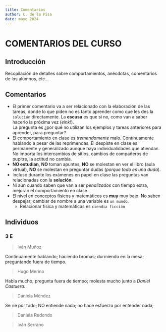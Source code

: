 ```yaml
---
title: Comentarios 
author: C. de la Pisa 
date: mayo 2024
---
```


# COMENTARIOS DEL CURSO #

## Introducción ##

Recopilación de detalles sobre comportamientos, anécdotas, comentarios de los alumnos, etc... 

## Comentarios ##

- El primer comentario va a ser relacionado con la elaboración de las tareas, donde lo que piden no es tanto aprender como que les des la `solución` directamente. La **escusa** es que si no, como van a saber hacerlo la próxima vez (_eink!_). <br> 
La pregunta es ¿por qué no utilizan los ejemplos y tareas anteriores para aprender, para preguntar?
- El comportamiento en clase es _tremendamente_ malo. Contínuamente hablando a pesar de las reprimendas. El despiste en clase es permanente y generalizado aunque haya individualidades que atiendan. <br> 
No importa los intercambios de sitios, cambios de compañeros de pupitre, la actitud no cambia.
- **NO estudian**, __NO__ toman apuntes, __NO__ se molestan en ver el libro (aula virtual), __NO__ se molestan en preguntar dudas (_porque todo es una duda_).
- Incluso durante los exámenes en papel en clase las preguntas van relacionadas con la **solución**.
- Ni aún cuando saben que van a ser _penalizados_ con tiempo extra, mejoran el comportamiento en clase.
- El nivel en conceptos físicos y matemáticos es __muy__ muy bajo. No saben despejar; cambiar de nombre a una variable es `un mundo`.
    - Relacionar física y matemáticas es ```ciendia ficción``` 

## Individuos ##

### 3 E ###

> Iván Muñoz  

Contínuamente hablando; haciendo bromas; durmiendo en la mesa; preguntando fuera de tiempo.

> Hugo Merino 

Habla mucho; pregunta fuera de tiempo; molesta mucho junto a _Daniel Castuera_.

> Daniela Méndez 

Se ríe por todo; NO entiende nada; no hace esfuerzo por entender nada;

> Daniela Redondo


> Iván Serrano



